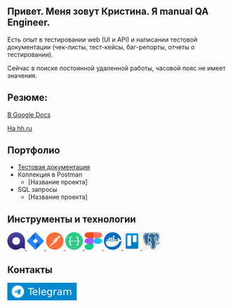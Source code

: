 ## Привет. Меня зовут Кристина. Я manual QA Engineer.

Есть опыт в тестировании web (UI и API) и написании тестовой документации (чек-листы, тест-кейсы, баг-репорты, отчеты о тестировании).

Сейчас в поиске постоянной удаленной работы, часовой пояс не имеет значения.

## Резюме:
[В Google Docs](https://docs.google.com/document/d/1iEGoq4snyo5ZleCn_YCmDfjfaldXMw6QYJFyBJNbwsM/edit?usp=sharing)

[На hh.ru](https://irkutsk.hh.ru/resume/5ce63c34ff0cc872590039ed1f375738504a61)

## Портфолио
- [Тестовая документация](https://github.com/users/ChristinaQA/projects/1)
- Коллекция в Postman
   + [Название проекта]
- SQL запросы
   + [Название проекта]

## Инструменты и технологии

<p align="left">
<a href="https://qase.io/">
<img src="https://github.com/ChristinaQA/ChristinaQA/blob/main/icons/Qase.io.png" alt="Qase.io" width="40" height="40" />
</a>
<a href="https://www.atlassian.com/software/jira">
<img src="https://github.com/ChristinaQA/ChristinaQA/blob/main/icons/Jira.png" alt="Jira" width="40" height="40" />
</a>  
<a href="https://www.postman.com/">
<img src="https://github.com/ChristinaQA/ChristinaQA/blob/main/icons/Postman.png" alt="Postman" width="40" height="40" />
</a>
<a href="https://swagger.io/">
<img src="https://github.com/ChristinaQA/ChristinaQA/blob/main/icons/swagger.png" alt="Swagger" width="40" height="40" />
</a>
<a href="https://figma.com">
<img src="https://github.com/ChristinaQA/ChristinaQA/blob/main/icons/Figma.svg" alt="Figma" width="40" height="40" /> 
</a>
<a href="https://www.docker.com/">
<img src="https://github.com/ChristinaQA/ChristinaQA/blob/main/icons/Docker.png" alt="Docker" width="40" height="40" />
</a>
<a href="https://trello.com/ru">
<img src="https://github.com/ChristinaQA/ChristinaQA/blob/main/icons/Trello.png" alt="Trello" width="40" height="40" />
</a>
<a href="https://www.pgadmin.org/">
<img src="https://github.com/ChristinaQA/ChristinaQA/blob/main/icons/pgadmin.png" alt="pgAdmin" width="40" height="40" />
</a>
</p>

## Контакты
[![Telegram Badge](https://github.com/ChristinaQA/ChristinaQA/blob/main/icons/telegram.svg)](https://t.me/olejnik_kris)

